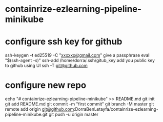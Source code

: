 # containrize-ezlearning-pipeline-minikube
# configure ssh key for github 
ssh-keygen -t ed25519 -C "xxxxxx@gmail.com"
give a passphrase 
eval "$(ssh-agent -s)"
ssh-add /home/dorra/.ssh/gitub_key
add you public key to github using UI
ssh -T git@github.com
# configure new repo
echo "# containrize-ezlearning-pipeline-minikube" >> README.md
git init
git add README.md
git commit -m "first commit"
git branch -M master
git remote add origin git@github.com:DorraBenLetayfa/containrize-ezlearning-pipeline-minikube.git
git push -u origin master